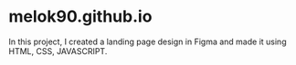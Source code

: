 # melok90.github.io
In this project, I created a landing page design in Figma and made it using HTML, CSS, JAVASCRIPT.

